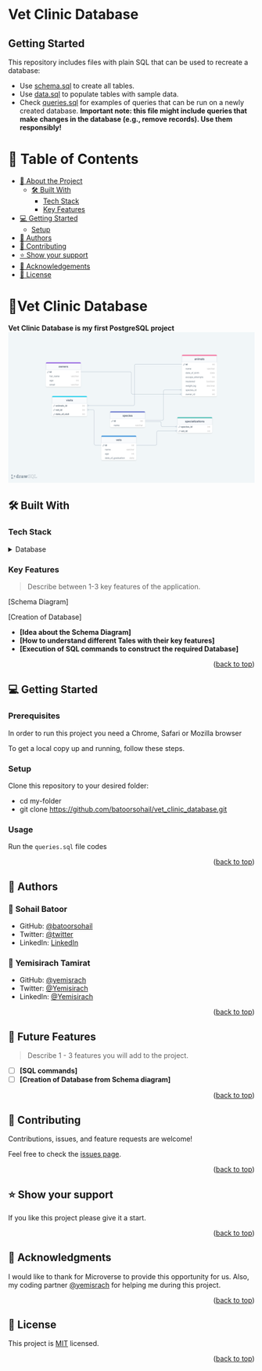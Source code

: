 # Vet Clinic Database

## Getting Started

This repository includes files with plain SQL that can be used to recreate a database:

- Use [schema.sql](./schema.sql) to create all tables.
- Use [data.sql](./data.sql) to populate tables with sample data.
- Check [queries.sql](./queries.sql) for examples of queries that can be run on a newly created database. **Important note: this file might include queries that make changes in the database (e.g., remove records). Use them responsibly!**

<a name="readme-top"></a>

# 📗 Table of Contents

- [📖 About the Project](#about-project)
  - [🛠 Built With](#built-with)
    - [Tech Stack](#tech-stack)
    - [Key Features](#key-features)
- [💻 Getting Started ](#-getting-started-)
  - [Setup](#setup)
- [👥 Authors](#authors)
- [🤝 Contributing](#contributing)
- [⭐️ Show your support](#support)
- [🙏 Acknowledgements](#acknowledgements)
- [📝 License](#license)

<!-- PROJECT DESCRIPTION -->

# 📖Vet Clinic Database <a name="about-project"></a>

**Vet Clinic Database is my first PostgreSQL project**
<img src="diagram.png" alt="diagram image"/>
## 🛠 Built With <a name="built-with"></a>

### Tech Stack <a name="tech-stack"></a>

<details>
<summary>Database</summary>
  <ul>
    <li><a href="https://www.postgresql.org/">PostgreSQL</a></li>
  </ul>
</details>

<!-- Features -->

### Key Features <a name="key-features"></a>

> Describe between 1-3 key features of the application.

[Schema Diagram]

[Creation of Database]


- **[Idea about the Schema Diagram]**
- **[How to understand different Tales with their key features]**
- **[Execution of SQL commands to construct the required Database]**

<p align="right">(<a href="#readme-top">back to top</a>)</p>

<!-- GETTING STARTED -->

## 💻 Getting Started <a name="getting-started"></a>

### Prerequisites <a name="prerequisites"></a>

In order to run this project you need a Chrome, Safari or Mozilla browser

To get a local copy up and running, follow these steps.

### Setup

Clone this repository to your desired folder:

- cd my-folder
- git clone https://github.com/batoorsohail/vet_clinic_database.git

### Usage <a name="usage"></a>

Run the `queries.sql` file codes

<p align="right">(<a href="#readme-top">back to top</a>)</p>

<!-- AUTHORS -->

## 👥 Authors <a name="authors"></a>

### 👤 **Sohail Batoor**

- GitHub: [@batoorsohail](https://github.com/batoorsohail)
- Twitter: [@twitter](https://twitter.com/sohailBatoor)
- LinkedIn: [LinkedIn](https://www.linkedin.com/in/sohail-batoor-52429b230/)

### 👤 **Yemisirach Tamirat**

- GitHub: [@yemisrach](https://github.com/Yemisirach)
- Twitter: [@Yemisirach](https://twitter.com/tamiratyemsrach)
- LinkedIn: [@Yemisirach](https://www.linkedin.com/in/yemisirach)

<p align="right">(<a href="#readme-top">back to top</a>)</p>

## 🔭 Future Features <a name="future-features"></a>

> Describe 1 - 3 features you will add to the project.

- [ ] **[SQL commands]**
- [ ] **[Creation of Database from Schema diagram]**

<p align="right">(<a href="#readme-top">back to top</a>)</p>

<!-- CONTRIBUTING -->

## 🤝 Contributing <a name="contributing"></a>

Contributions, issues, and feature requests are welcome!

Feel free to check the [issues page](../../issues/).

<p align="right">(<a href="#readme-top">back to top</a>)</p>

<!-- SUPPORT -->

## ⭐️ Show your support <a name="support"></a>

If you like this project please give it a start.

<p align="right">(<a href="#readme-top">back to top</a>)</p>

<!-- ACKNOWLEDGEMENTS -->

## 🙏 Acknowledgments <a name="acknowledgements"></a>

I would like to thank for Microverse to provide this opportunity for us. Also, my coding partner [@yemisrach](https://github.com/Yemisirach) for helping me during this project.

<p align="right">(<a href="#readme-top">back to top</a>)</p>

<!-- LICENSE -->

## 📝 License <a name="license"></a>

This project is [MIT](./LICENSE) licensed.

<p align="right">(<a href="#readme-top">back to top</a>)</p>
